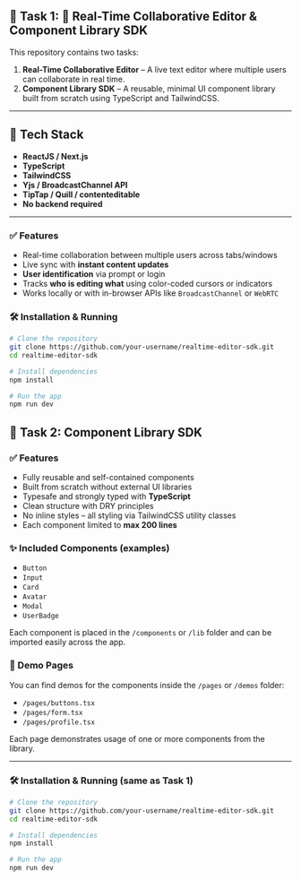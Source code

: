 ## 📗 Task 1: 📝 Real-Time Collaborative Editor & Component Library SDK

This repository contains two tasks:

1. **Real-Time Collaborative Editor** – A live text editor where multiple users can collaborate in real time.
2. **Component Library SDK** – A reusable, minimal UI component library built from scratch using TypeScript and TailwindCSS.

---

## 🚀 Tech Stack

- **ReactJS / Next.js**
- **TypeScript**
- **TailwindCSS**
- **Yjs / BroadcastChannel API**
- **TipTap / Quill / contenteditable**
- **No backend required**

---

### ✅ Features

- Real-time collaboration between multiple users across tabs/windows
- Live sync with **instant content updates**
- **User identification** via prompt or login
- Tracks **who is editing what** using color-coded cursors or indicators
- Works locally or with in-browser APIs like `BroadcastChannel` or `WebRTC`

### 🛠️ Installation & Running

```bash
# Clone the repository
git clone https://github.com/your-username/realtime-editor-sdk.git
cd realtime-editor-sdk

# Install dependencies
npm install

# Run the app
npm run dev
```





## 📗 Task 2: Component Library SDK

### ✅ Features

- Fully reusable and self-contained components
- Built from scratch without external UI libraries
- Typesafe and strongly typed with **TypeScript**
- Clean structure with DRY principles
- No inline styles – all styling via TailwindCSS utility classes
- Each component limited to **max 200 lines**

### ✨ Included Components (examples)

- `Button`
- `Input`
- `Card`
- `Avatar`
- `Modal`
- `UserBadge`

Each component is placed in the `/components` or `/lib` folder and can be imported easily across the app.

### 📄 Demo Pages

You can find demos for the components inside the `/pages` or `/demos` folder:

- `/pages/buttons.tsx`
- `/pages/form.tsx`
- `/pages/profile.tsx`

Each page demonstrates usage of one or more components from the library.

---

### 🛠️ Installation & Running (same as Task 1)

```bash
# Clone the repository
git clone https://github.com/your-username/realtime-editor-sdk.git
cd realtime-editor-sdk

# Install dependencies
npm install

# Run the app
npm run dev
```
